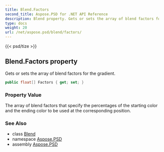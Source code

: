 ```yaml
---
title: Blend.Factors
second_title: Aspose.PSD for .NET API Reference
description: Blend property. Gets or sets the array of blend factors for the gradient
type: docs
weight: 20
url: /net/aspose.psd/blend/factors/
---
```

{{< psd/tize >}}
## Blend.Factors property

Gets or sets the array of blend factors for the gradient.

```csharp
public float[] Factors { get; set; }
```

### Property Value

The array of blend factors that specify the percentages of the starting color and the ending color to be used at the corresponding position.

### See Also

* class [Blend](../)
* namespace [Aspose.PSD](../../blend/)
* assembly [Aspose.PSD](../../../)


